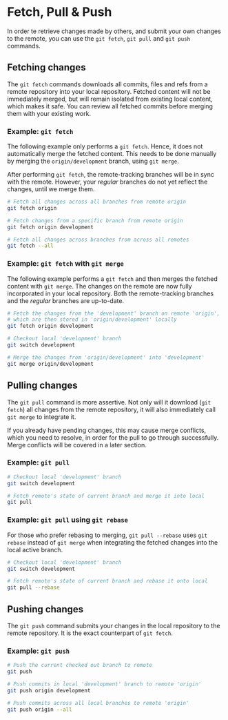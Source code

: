 # Fetch, Pull & Push

In order te retrieve changes made by others, and submit your own changes to the remote, you can use the `git fetch`, `git pull` and `git push` commands.

## Fetching changes

The `git fetch` commands downloads all commits, files and refs from a remote repository into your local repository. Fetched content will not be immediately merged, but will remain isolated from existing local content, which makes it safe. You can review all fetched commits before merging them with your existing work.

### Example: `git fetch`

The following example only performs a `git fetch`. Hence, it does not automatically merge the fetched content. This needs to be done manually by merging the `origin/development` branch, using `git merge`.

After performing `git fetch`, the remote-tracking branches will be in sync with the remote. However, your *regular* branches do not yet reflect the changes, until we merge them.

```bash
# Fetch all changes across all branches from remote origin
git fetch origin

# Fetch changes from a specific branch from remote origin
git fetch origin development

# Fetch all changes across branches from across all remotes
git fetch --all
```

### Example: `git fetch` with `git merge`

The following example performs a `git fetch` and then merges the fetched content with `git merge`. The changes on the remote are now fully incorporated in your local repository. Both the remote-tracking branches and the *regular* branches are up-to-date.

```bash
# Fetch the changes from the 'development' branch on remote 'origin',
# which are then stored in 'origin/development' locally
git fetch origin development

# Checkout local 'development' branch
git switch development

# Merge the changes from 'origin/development' into 'development'
git merge origin/development
```

## Pulling changes

The `git pull` command is more assertive. Not only will it download (`git fetch`) all changes from the remote repository, it will also immediately call `git merge` to integrate it. 

If you already have pending changes, this may cause merge conflicts, which you need to resolve, in order for the pull to go through successfully. Merge conflicts will be covered in a later section.

### Example: `git pull`

```bash
# Checkout local 'development' branch
git switch development

# Fetch remote's state of current branch and merge it into local
git pull
```

### Example: `git pull` using `git rebase`

For those who prefer rebasing to merging, `git pull --rebase` uses `git rebase` instead of `git merge` when integrating the fetched changes into the local active branch.

```bash
# Checkout local 'development' branch
git switch development

# Fetch remote's state of current branch and rebase it onto local
git pull --rebase
```

## Pushing changes

The `git push` command submits your changes in the local repository to the remote repository. It is the exact counterpart of `git fetch`.

### Example: `git push`

```bash
# Push the current checked out branch to remote
git push

# Push commits in local 'development' branch to remote 'origin'
git push origin development

# Push commits across all local branches to remote 'origin'
git push origin --all
```
